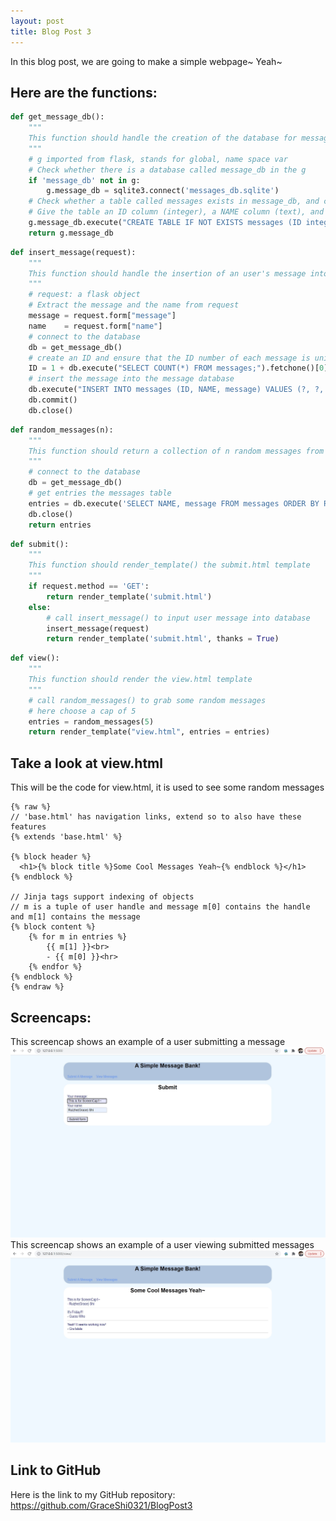 ```yaml
---
layout: post
title: Blog Post 3
---
```


In this blog post, we are going to make a simple webpage~ Yeah~

## Here are the functions:


```python
def get_message_db():
    """
    This function should handle the creation of the database for messages
    """
    # g imported from flask, stands for global, name space var
    # Check whether there is a database called message_db in the g
    if 'message_db' not in g:
        g.message_db = sqlite3.connect('messages_db.sqlite')
    # Check whether a table called messages exists in message_db, and create it if not
    # Give the table an ID column (integer), a NAME column (text), and a message column (text)
    g.message_db.execute("CREATE TABLE IF NOT EXISTS messages (ID integer, NAME varchar, message varchar);")
    return g.message_db

```


```python
def insert_message(request):
    """
    This function should handle the insertion of an user's message into the database of messages
    """
    # request: a flask object 
    # Extract the message and the name from request
    message = request.form["message"]
    name    = request.form["name"]
    # connect to the database
    db = get_message_db()
    # create an ID and ensure that the ID number of each message is unique
    ID = 1 + db.execute("SELECT COUNT(*) FROM messages;").fetchone()[0]
    # insert the message into the message database
    db.execute("INSERT INTO messages (ID, NAME, message) VALUES (?, ?, ?);", (ID, name, message))
    db.commit()
    db.close()
```


```python
def random_messages(n):
    """
    This function should return a collection of n random messages from the message_db, or fewer if necessary
    """
    # connect to the database
    db = get_message_db()
    # get entries the messages table 
    entries = db.execute('SELECT NAME, message FROM messages ORDER BY RANDOM() LIMIT ?;', [n]).fetchall()
    db.close()
    return entries
```


```python
def submit():
	"""
    This function should render_template() the submit.html template
    """
    if request.method == 'GET':
        return render_template('submit.html')
    else:
        # call insert_message() to input user message into database
        insert_message(request)
        return render_template('submit.html', thanks = True)
```


```python
def view():
	"""
	This function should render the view.html template
	"""
    # call random_messages() to grab some random messages
    # here choose a cap of 5
    entries = random_messages(5)
    return render_template("view.html", entries = entries)
```

## Take a look at view.html
This will be the code for view.html, it is used to see some random messages
```
{% raw %}
// 'base.html' has navigation links, extend so to also have these features
{% extends 'base.html' %}

{% block header %}
  <h1>{% block title %}Some Cool Messages Yeah~{% endblock %}</h1>
{% endblock %}

// Jinja tags support indexing of objects
// m is a tuple of user handle and message m[0] contains the handle and m[1] contains the message
{% block content %}
    {% for m in entries %}
        {{ m[1] }}<br>
        - {{ m[0] }}<hr>
    {% endfor %}
{% endblock %}
{% endraw %}
```

## Screencaps:
This screencap shows an example of a user submitting a message
![screencap1.jpg](/images/screencap1.jpg)
This screencap shows an example of a user viewing submitted messages
![Screencap2.jpg](/images/Screencap2.jpg)
## Link to GitHub

Here is the link to my GitHub repository: https://github.com/GraceShi0321/BlogPost3

